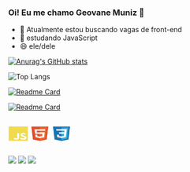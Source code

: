 ### Oi! Eu me chamo Geovane Muniz 👋


- 🔭 Atualmente estou buscando vagas de front-end
- 🌱 estudando JavaScript 
- 😄 ele/dele

[![Anurag's GitHub stats](https://github-readme-stats.vercel.app/api?username=geovanemunizz&show_icons=true&theme=tokyonight&show=reviews)](https://github.com/anuraghazra/github-readme-stats)

![Top Langs](https://github-readme-stats.vercel.app/api/top-langs/?username=geovanemunizz&layout=compact&theme=tokyonight)

[![Readme Card](https://github-readme-stats.vercel.app/api/pin/?username=geovanemunizz&repo=javascript&theme=tokyonight&show_owner=true)](https://github.com/geovanemunizz/javascript)

[![Readme Card](https://github-readme-stats.vercel.app/api/pin/?username=geovanemunizz&repo=flexbox&theme=tokyonight)](https://github.com/geovanemunizz/flexbox)


<div style="display: inline_block"><br>
  <img align="center" alt="Geovane-Js" height="30" width="40" src="https://raw.githubusercontent.com/devicons/devicon/master/icons/javascript/javascript-plain.svg">
  <img align="center" alt="Geovane-HTML" height="30" width="40" src="https://raw.githubusercontent.com/devicons/devicon/master/icons/html5/html5-original.svg">
  <img align="center" alt="Geovane-CSS" height="30" width="40" src="https://raw.githubusercontent.com/devicons/devicon/master/icons/css3/css3-original.svg">
</div>
  
  ##
 
<div> 
  <a href="https://www.instagram.com/geovane.munizz/" target="_blank"><img src="https://img.shields.io/badge/-Instagram-%23E4405F?style=for-the-badge&logo=instagram&logoColor=white" target="_blank"></a>
  <a href = "mailto:geovanemuniz959@gmail.com"><img src="https://img.shields.io/badge/-Gmail-%23333?style=for-the-badge&logo=gmail&logoColor=white" target="_blank"></a>
  <a href="https://www.linkedin.com/in/geovane-muniz-5a732a235/" target="_blank"><img src="https://img.shields.io/badge/-LinkedIn-%230077B5?style=for-the-badge&logo=linkedin&logoColor=white" target="_blank"></a> 
  
</div>
